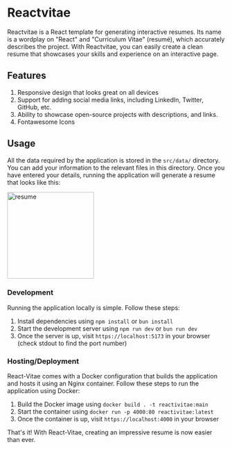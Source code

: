 # Reactvitae

Reactvitae is a React template for generating interactive resumes. Its name is a wordplay on "React" and "Curriculum Vitae" (resumé), which accurately describes the project. With Reactvitae, you can easily create a clean resume that showcases your skills and experience on an interactive page.

## Features

1. Responsive design that looks great on all devices
2. Support for adding social media links, including LinkedIn, Twitter, GitHub, etc.
3. Ability to showcase open-source projects with descriptions, and links.
4. Fontawesome Icons


## Usage

All the data required by the application is stored in the `src/data/` directory. You can add your information to the relevant files in this directory. Once you have entered your details, running the application will generate a resume that looks like this:

<img src="https://user-images.githubusercontent.com/36154121/229708136-0790f98e-f803-4c04-a3e4-c99ca539ca95.png" alt="resume" width="200">



### Development

Running the application locally is simple. Follow these steps:

1. Install dependencies using `npm install` or `bun install`
2. Start the development server using `npm run dev` or `bun run dev`
3. Once the server is up, visit `https://localhost:5173` in your browser (check stdout to find the port number)

### Hosting/Deployment

React-Vitae comes with a Docker configuration that builds the application and hosts it using an Nginx container. Follow these steps to run the application using Docker:

1. Build the Docker image using `docker build . -t reactivitae:main`
2. Start the container using `docker run -p 4000:80 reactivitae:latest`
3. Once the container is up, visit `https://localhost:4000` in your browser

That's it! With React-Vitae, creating an impressive resume is now easier than ever.

